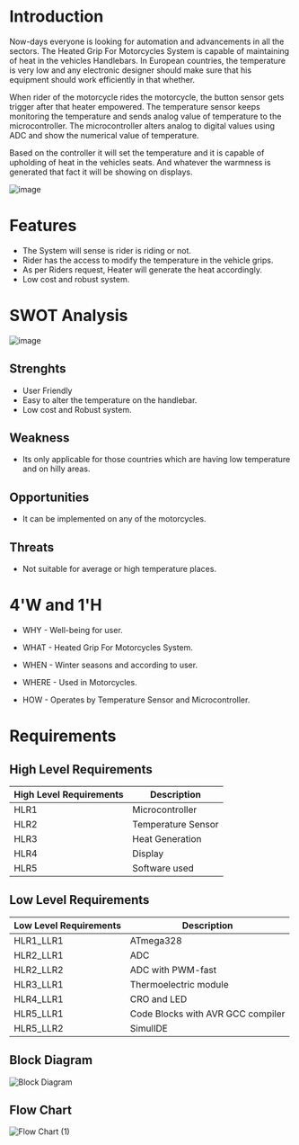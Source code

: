 # Introduction
Now-days everyone is looking for automation and advancements in all the sectors. The Heated Grip For Motorcycles System is capable of maintaining of heat in the vehicles Handlebars. In European countries, the temperature is very low and any electronic designer should make sure that his equipment should work efficiently in that whether. 

When rider of the motorcycle rides the motorcycle, the button sensor gets trigger after that heater empowered. The temperature sensor keeps monitoring the temperature and sends analog value of temperature to the microcontroller. The microcontroller alters analog to digital values using ADC and show the numerical value of temperature.

Based on the controller it will set the temperature and it is capable of upholding of heat in the vehicles seats. And whatever the warmness is generated that fact it will be showing on displays.

![image](https://user-images.githubusercontent.com/101051467/164626150-ac18a773-f9f4-4a5a-8fa4-0884ab2e5206.png)


# Features
- The System will sense is rider is riding or not.
- Rider has the access to modify the temperature in the vehicle grips.
- As per Riders request, Heater will generate the heat accordingly.
- Low cost and robust system.

# SWOT Analysis
![image](https://user-images.githubusercontent.com/101051467/164614917-95dcb8ff-70b3-4f4a-901f-9d8075d87535.png)

## Strenghts
- User Friendly
- Easy to alter the temperature on the handlebar.
- Low cost and Robust system.

## Weakness
- Its only applicable for those countries which are having low temperature and on hilly areas.

## Opportunities
- It can be implemented on any of the motorcycles.

## Threats
- Not suitable for average or high temperature places.

# 4'W and 1'H
- WHY - Well-being for user.

- WHAT - Heated Grip For Motorcycles System.

- WHEN - Winter seasons and according to user.

- WHERE - Used in Motorcycles.

- HOW - Operates by Temperature Sensor and Microcontroller.

# Requirements

## High Level Requirements
| High Level Requirements  | Description |
| ------------- | ------------- |
| HLR1  | Microcontroller |
| HLR2  | Temperature Sensor |
| HLR3  | Heat Generation |
| HLR4  | Display |
| HLR5  | Software used |

## Low Level Requirements
| Low Level Requirements	  | Description |
| ------------- | ------------- |
| HLR1_LLR1 | ATmega328  |
| HLR2_LLR1 | ADC  |
| HLR2_LLR2 | ADC with PWM-fast  |
| HLR3_LLR1 | Thermoelectric module  |
| HLR4_LLR1 | CRO and LED  |
| HLR5_LLR1 | Code Blocks with AVR GCC compiler  |
| HLR5_LLR2 | SimulIDE  |

## Block Diagram
![Block Diagram](https://user-images.githubusercontent.com/101051467/164991899-4a3922db-cbfe-4a07-86bf-a34d4342bf5a.png)

## Flow Chart
![Flow Chart (1)](https://user-images.githubusercontent.com/101051467/164991913-3298a7a0-7cd8-4a37-8a03-4eedd684e036.png)

